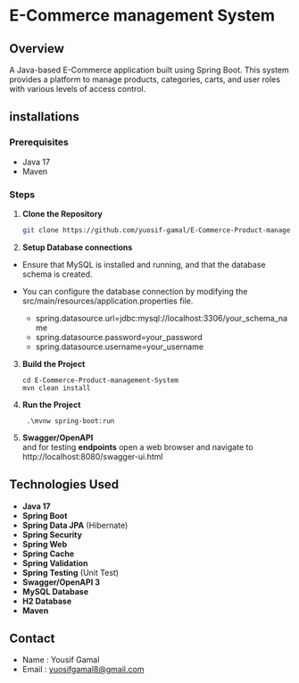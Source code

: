 # E-Commerce management System
## Overview

A Java-based E-Commerce application built using Spring Boot. This system provides a platform to manage products, categories, carts, and user roles with various levels of access control.
## installations

### Prerequisites
* Java 17
* Maven

### Steps

1. **Clone the Repository**

   ```bash
   git clone https://github.com/yuosif-gamal/E-Commerce-Product-management-System.git

2. **Setup Database connections** </br>
* Ensure that MySQL is installed and running, and that the database schema is created.
* You can configure the database connection by modifying the src/main/resources/application.properties file. </br>

  * spring.datasource.url=jdbc:mysql://localhost:3306/your_schema_name
  * spring.datasource.password=your_password
  * spring.datasource.username=your_username
   
   
3. **Build the Project**
    ```
   cd E-Commerce-Product-management-System
   mvn clean install
4. **Run the Project**
   ```
    .\mvnw spring-boot:run

5. **Swagger/OpenAPI** </br>
   and for testing  **endpoints** open a web browser and navigate to http://localhost:8080/swagger-ui.html
## Technologies Used

- **Java 17**
- **Spring Boot**
- **Spring Data JPA** (Hibernate)
- **Spring Security**
- **Spring Web**
- **Spring Cache**
- **Spring Validation**
- **Spring Testing** (Unit Test)
- **Swagger/OpenAPI 3**
- **MySQL Database**
- **H2 Database**
- **Maven**

## Contact
- Name : Yousif Gamal
- Email : yuosifgamal8@gmail.com